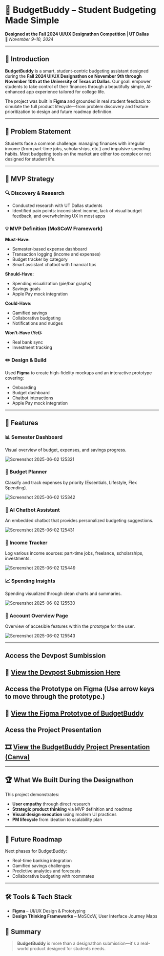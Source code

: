 
# 💸 BudgetBuddy – Student Budgeting Made Simple  
**Designed at the Fall 2024 UI/UX Designathon Competition | UT Dallas**  
📅 *November 9–10, 2024*

---

## 🧠 Introduction
**BudgetBuddy** is a smart, student-centric budgeting assistant designed during the **Fall 2024 UI/UX Designathon on November 9th through November 10th at the University of Texas at Dallas**. Our goal: empower students to take control of their finances through a beautifully simple, AI-enhanced app experience tailored for college life.

The project was built in **Figma** and grounded in real student feedback to simulate the full product lifecycle—from problem discovery and feature prioritization to design and future roadmap definition.

---

## 🎯 Problem Statement 
Students face a common challenge: managing finances with irregular income (from part-time jobs, scholarships, etc.) and impulsive spending habits. Most budgeting tools on the market are either too complex or not designed for student life.

---

## 🔁  MVP Strategy  

### 🔍 Discovery & Research  
- Conducted research with UT Dallas students  
- Identified pain points: inconsistent income, lack of visual budget feedback, and overwhelming UX in most apps  

### 💡 MVP Definition (MoSCoW Framework)

**Must-Have:**  
- Semester-based expense dashboard  
- Transaction logging (income and expenses)  
- Budget tracker by category  
- Smart assistant chatbot with financial tips  

**Should-Have:**  
- Spending visualization (pie/bar graphs)  
- Savings goals  
- Apple Pay mock integration  

**Could-Have:**  
- Gamified savings  
- Collaborative budgeting  
- Notifications and nudges  

**Won’t-Have (Yet):**  
- Real bank sync  
- Investment tracking  

### ✏️ Design & Build  
Used **Figma** to create high-fidelity mockups and an interactive prototype covering:
- Onboarding  
- Budget dashboard  
- Chatbot interactions  
- Apple Pay mock integration

---
## 🚀 Features  

### 📊 Semester Dashboard  
Visual overview of budget, expenses, and savings progress.

![Screenshot 2025-06-02 125321](https://github.com/user-attachments/assets/9de82084-cef7-455e-8f7d-9c388368347f)



### 🧮 Budget Planner  
Classify and track expenses by priority (Essentials, Lifestyle, Flex Spending).


![Screenshot 2025-06-02 125342](https://github.com/user-attachments/assets/ce73a51b-79f9-490a-9da8-ff8614ac11b2)

### 💬 AI Chatbot Assistant  
An embedded chatbot that provides personalized budgeting suggestions.

![Screenshot 2025-06-02 125431](https://github.com/user-attachments/assets/a097e6c4-3824-43b1-912e-47a2c1c30247)

### 🏦 Income Tracker  
Log various income sources: part-time jobs, freelance, scholarships, investments.

![Screenshot 2025-06-02 125449](https://github.com/user-attachments/assets/5b112260-fa21-422f-8572-b3aa91a8c62f)

### 📈 Spending Insights  
Spending visualized through clean charts and summaries.

![Screenshot 2025-06-02 125530](https://github.com/user-attachments/assets/7da172f5-35ac-4160-b386-9ff119fece8d)

###  🧾 Account Overview Page
Overview of accesible features within the prototype for the user.

![Screenshot 2025-06-02 125543](https://github.com/user-attachments/assets/c6fac652-a1c1-472d-a2cf-69d6f5fc7cae)


---

##  Access the Devpost Sumbission  

## 🎨 [View the Devpost Submission Here](https://devpost.com/software/buddybudget)

## Access the Prototype on Figma (Use arrow keys to move through the prototype.)
## 🧩 [View the Figma Prototype of BudgetBuddy](https://www.figma.com/proto/qxVcBQJho3pEvettDlZSm1/BuddyBudget----Financial-Budgeting-App?node-id=41-365&p=f&t=w3VEN3BKoPPg3Cji-1&scaling=scale-down&content-scaling=fixed&page-id=25%3A1026&starting-point-node-id=41%3A365&show-proto-sidebar=1) 


## Acess the Project Presentation 
## 🎞️ [View the BudgetBuddy Project Presentation (Canva)](https://www.canva.com/design/DAGpK6ONLNg/y8On52BLSLG6I5svUqw8Iw/edit?utm_content=DAGpK6ONLNg&utm_campaign=designshare&utm_medium=link2&utm_source=sharebutton) 

---

## 🏆 What We Built During the Designathon  
This project demonstrates:
- **User empathy** through direct research  
- **Strategic product thinking** via MVP definition and roadmap  
- **Visual design execution** using modern UI practices  
- **PM lifecycle** from ideation to scalability plan  

---

## 🔭 Future Roadmap  
Next phases for BudgetBuddy:
- Real-time banking integration  
- Gamified savings challenges  
- Predictive analytics and forecasts  
- Collaborative budgeting with roommates
---

## 🛠️ Tools & Tech Stack  
- **Figma** – UI/UX Design & Prototyping  
- **Design Thinking Frameworks** – MoSCoW, User Interface Journey Maps  


## 📌 Summary  
> **BudgetBuddy** is more than a designathon submission—it's a real-world product designed for students needs. 

